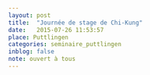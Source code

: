 ```yaml
---
layout: post
title:  "Journée de stage de Chi-Kung"
date:   2015-07-26 11:53:57
place: Puttlingen
categories: seminaire_puttlingen
inblog: false
note: ouvert à tous
---
```



